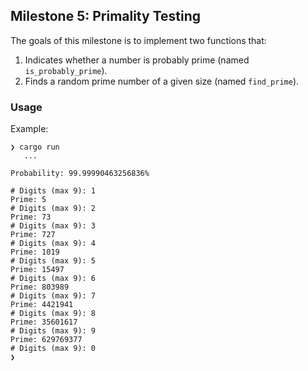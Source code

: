 ## Milestone 5: Primality Testing

The goals of this milestone is to implement two functions that:

1. Indicates whether a number is probably prime (named `is_probably_prime`).
2. Finds a random prime number of a given size (named `find_prime`).

### Usage

Example:

```shell
❯ cargo run
   ...

Probability: 99.99990463256836%

# Digits (max 9): 1
Prime: 5
# Digits (max 9): 2
Prime: 73
# Digits (max 9): 3
Prime: 727
# Digits (max 9): 4
Prime: 1019
# Digits (max 9): 5
Prime: 15497
# Digits (max 9): 6
Prime: 803989
# Digits (max 9): 7
Prime: 4421941
# Digits (max 9): 8
Prime: 35601617
# Digits (max 9): 9
Prime: 629769377
# Digits (max 9): 0
❯
```
